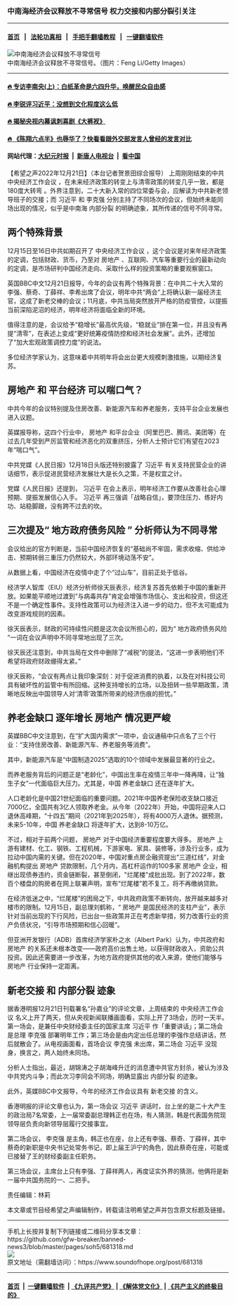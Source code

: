 ### 中南海经济会议释放不寻常信号 权力交接和内部分裂引关注
------------------------

#### [首页](https://github.com/gfw-breaker/banned-news3/blob/master/README.md) &nbsp;&nbsp;|&nbsp;&nbsp; [法轮功真相](https://github.com/begood0513/basic/blob/master/README.md)  &nbsp;&nbsp;|&nbsp;&nbsp; [手把手翻墙教程](https://github.com/gfw-breaker/guides/wiki)  &nbsp;&nbsp;|&nbsp;&nbsp; [一键翻墙软件](https://github.com/gfw-breaker/nogfw/blob/master/README.md)  



<div><img alt="中南海经济会议释放不寻常信号" src="https://img.soundofhope.org/2022-12/gettyimages-465018720-1671657336066.jpg"/>
<br/><figcaption class="caption">
 中南海经济会议释放不寻常信号。（图片：Feng Li/Getty Images）
</figcaption></div><hr/>

#### [ 🔥  专访李南央(上)：白纸革命是六四升华，唤醒民众自由感](http://45.63.98.24:10000/videos/res1/news/../../res3/rebel/index.html?202212220740)

#### [ 🔥  李锐评习近平：没想到文化程度这么低](http://45.63.98.24:10000/videos/res1/news/../../res/Communist/index.html?202212220740)

#### [ 🔥  揭秘央视内幕讽刺喜剧《大裤衩》](http://45.63.98.24:10000/videos/res1/news/../../res/big-shorts/index.html?202212220740)

#### [ 🔥  《陈翔六点半》也辱华了？快看看跟外交部发言人曾经的发言对比](http://45.63.98.24:10000/videos/res1/news/cx.html?202212220740)

#### 网站代理：[大纪元时报](http://45.63.98.24:85/gb/?202212220740) &nbsp;|&nbsp; [新唐人电视台](http://45.63.98.24:8808/gb/?202212220740) &nbsp;|&nbsp; [看中国](http://45.63.98.24:8300/?202212220740)

<div><div class="Content__Wrapper sc-1bvya0-0 elmmKw article_body" itemprop="articleBody">
 <div id="post_place_1">
 </div>
 <p class="meta-top">
  <span class="meta">
   【希望之声2022年12月21日】（本台记者贺景田综合报导）
  </span>
  上周刚刚结束的中共
  <ok href="/term/11995">
   中央经济工作会议
  </ok>
  ，在未来经济政策的转变上与清零政策的转变几乎一致，都是
  <ok href="/term/730993">
   180度大转弯
  </ok>
  。外界注意到，二十大新入常的四位常委与会，应解读为中共新老领导班子的交接；而
  <ok href="/term/1063">
   习近平
  </ok>
  和
  <ok href="/term/1429">
   李克强
  </ok>
  分别主持了不同场次的会议，但始终未能同场出现的情况，似乎是中南海
  <ok href="/term/820257">
   内部分裂
  </ok>
  的明确迹象，其所传递的信号不同寻常。
 </p>
 <h2>
  <strong>
   两个特殊背景
  </strong>
 </h2>
 <p>
  12月15日至16日中共如期召开了
  <ok href="/term/11995">
   中央经济工作会议
  </ok>
  ，这个会议是对来年经济政策的定调，包括财政、货币，乃至对
  <ok href="/term/1644">
   房地产
  </ok>
  、互联网、汽车等重要行业的最新动向的定调，是市场研判中国经济走向、采取什么样的投资策略的重要观察窗口。
 </p>
 <p>
  英国BBC中文12月21日报导，今年的会议有两个特殊背景：在中共二十大入常的李强、蔡奇、丁薛祥、李希出席了会议，明年中共“两会”上将确认新一届经济主官，这成了新老交棒的会议；11月底，中共当局突然放开严格的防疫管控，以提振当前深陷泥沼的经济，明年经济将面临全新的环境。
 </p>
 <p>
  值得注意的是，会议给予“稳增长”最高优先级，“稳就业”排在第一位，并且没有再提“清零”，在表述上变成“更好统筹疫情防控和经济社会发展”。此外，还增加了“加大宏观政策调控力度”的说法。
 </p>
 <p>
  多位经济学家认为，这意味着中共明年将会出台更大规模刺激措施，以期经济复苏。
 </p>
 <h2>
  <strong>
   <ok href="/term/1644">
    房地产
   </ok>
   和
   <ok href="/term/417034">
    平台经济
   </ok>
   可以喘口气？
  </strong>
 </h2>
 <p>
  中共今年的会议特别提及住房改善、新能源汽车和养老服务，支持平台企业发展也进入议题。
 </p>
 <p>
  英媒报导称，这四个行业中，
  <ok href="/term/1644">
   房地产
  </ok>
  和平台企业（阿里巴巴、腾讯、美团等）在过去几年受到严厉监管和经济恶化的双重挤压，分析人士预计它们有望在2023年“喘口气”。
 </p>
 <p>
  中共党媒《人民日报》12月18日头版还特别披露了
  <ok href="/term/1063">
   习近平
  </ok>
  有关支持民营企业的讲话细节，表示促进民营经济发展壮大是长久之策，不是权宜之计。
 </p>
 <p>
  党媒《人民日报》还提到，
  <ok href="/term/1063">
   习近平
  </ok>
  在会上表示，明年经济工作要从改善社会心理预期、提振发展信心入手。
  <ok href="/term/1063">
   习近平
  </ok>
  再三强调「战略自信」，要顶住压力、练好内功、站稳脚跟，没有跨不过去的坎。
 </p>
 <h2>
  <strong>
   三次提及“
   <ok href="/term/820260">
    地方政府债务风险
   </ok>
   ” 分析师认为不同寻常
  </strong>
 </h2>
 <p>
  会议给出的官方判断是，当前中国经济恢复的“基础尚不牢固，需求收缩、供给冲击、预期转弱三重压力仍然较大，外部环境动荡不安”。
 </p>
 <p>
  从数据上看，中国经济在疫情中走了个“过山车”，目前正处于低谷。
 </p>
 <p>
  经济学人智库（EIU）经济分析师徐天辰表示，经济复苏首先依赖于中国的重新开放。如果能平顺地过渡到“与病毒共存”肯定会增强市场信心、支出和投资，但这还不是一个确定性事件。支持性政策可以为经济注入进一步的动力，但不太可能成为改变游戏规则的因素。
 </p>
 <p>
  徐天辰表示，财政的可持续性问题是这次会议所担心的，因为“
  <ok href="/term/820260">
   地方政府债务风险
  </ok>
  ”一词在会议声明中不同寻常地出现了三次。
 </p>
 <p>
  徐天辰还注意到，中共当局在文件中删除了“减税”的提法，“这进一步表明他们不希望将政府财政绷得太紧。”
 </p>
 <p>
  徐天辰称，“会议有两点让我印象深刻：对于促进消费的执着，以及在对科技公司具有破坏性的监管中有所回缩。这种支持增长的立场，以及扭转一些早期政策，清晰地反映出中国领导人对‘清零’政策所带来的经济伤痕的担忧。”
 </p>
 <h2>
  <strong>
   <ok href="/term/50824">
    养老金缺口
   </ok>
   逐年增长
   <ok href="/term/1644">
    房地产
   </ok>
   情况更严峻
  </strong>
 </h2>
 <p>
  英媒BBC中文注意到，在“扩大国内需求”一项中，会议通稿中只点名了三个行业：“支持住房改善、新能源汽车、养老服务等消费”。
 </p>
 <p>
  其中，新能源汽车是“中国制造2025”选取的10个领域中发展最显著的行业之。
 </p>
 <p>
  而养老服务背后的问题正是“老龄化”，中国出生率在疫情三年中一降再降，让“独生子女”一代面临巨大压力。尤其是，中国
  <ok href="/term/50824">
   养老金缺口
  </ok>
  还在逐年扩大。
 </p>
 <p>
  人口老龄化是中国21世纪面临的重要问题。2021年中国养老保险收支缺口接近7000亿，全国共有3亿人领取养老金。从今年（2022年）开始，中国将迎来人口退休高峰期，“十四五”期间（2021年到2025年），将有4000万人退休。据预测，未来5-10年，中国
  <ok href="/term/50824">
   养老金缺口
  </ok>
  将逐年扩大，达到8-10万亿。
 </p>
 <p>
  不过，相对于前两个问题，
  <ok href="/term/1644">
   房地产
  </ok>
  对于中国经济重要程度要大得多。
  <ok href="/term/1644">
   房地产
  </ok>
  上游有建材、化工、钢铁、工程机械，下游家电、家具、装修等，涉及行业多，成为拉动中国内需的关键。但在2020年，中国对重点房企融资提出“三道红线”，对金融机构提出
  <ok href="/term/1644">
   房地产
  </ok>
  贷款限制，几个月内，高杠杆运作的100多家
  <ok href="/term/1644">
   房地产
  </ok>
  企业，相继出现债券违约，资金链断裂，甚至倒闭，"烂尾楼"成批出现。到了2022年，数百个楼盘的购房者在网上联署声明，宣布“烂尾楼”若不复工，将不再缴纳贷款。
 </p>
 <p>
  在经济低迷之中，“烂尾楼”的困局之下，中共政府政策不断转向，放开越来越多对楼市的限制。12月15日，副总理刘鹤称，“
  <ok href="/term/1644">
   房地产
  </ok>
  是国民经济的支柱产业”，表示针对当前出现的下行风险，已出台一些政策并正在考虑新举措，努力改善行业的资产负债状况，“引导市场预期和信心回暖”。
 </p>
 <p>
  但亚洲开发银行（ADB）首席经济学家朴之水（Albert Park）认为，中共政府和
  <ok href="/term/1644">
   房地产
  </ok>
  的关系还未根本改变——政府高价出售土地，以获得财政收入，资助公共投资。因此还需要进一步改革，为地方政府提供其他的收入来源，使他们能够与
  <ok href="/term/1644">
   房地产
  </ok>
  行业保持一定距离。
 </p>
 <h2>
  <strong>
   <ok href="/term/820254">
    新老交接
   </ok>
   和
   <ok href="/term/820257">
    内部分裂
   </ok>
   迹象
  </strong>
 </h2>
 <p>
  据香港明报12月21日刊载署名“孙嘉业”的评论文章，上周结束的
  <ok href="/term/11995">
   中央经济工作会议
  </ok>
  名义上开了两天，但从央视新闻联播画面看，实际上开了3场会，历时一天半。第一场会，是兼任中央财经委主任的国家主席
  <ok href="/term/1063">
   习近平
  </ok>
  作「重要讲话」；第二场会是总理
  <ok href="/term/1429">
   李克强
  </ok>
  部署明年工作；第三场会是由内定出任总理的李强作总结讲话，然后就散会了。从电视画面看，首场会议
  <ok href="/term/1429">
   李克强
  </ok>
  未出席，第二场会
  <ok href="/term/1063">
   习近平
  </ok>
  没现身，换言之，两人始终未同场。
 </p>
 <p>
  分析人士指出，最近，胡锦涛之子胡海峰升迁的消息遭中共官方封杀，被认为涉及中共党内斗争；而此次习李同会不同场，明确显露出
  <ok href="/term/820257">
   内部分裂
  </ok>
  的迹象。
 </p>
 <p>
  此外，英媒BBC中文报导，今年的经济工作会议具有
  <ok href="/term/820254">
   新老交接
  </ok>
  的含义。
 </p>
 <p>
  香港明报的评论文章也认为，第一场会议
  <ok href="/term/1063">
   习近平
  </ok>
  讲话时，台上坐的是二十大产生的政治局7名常委，上一届常委副总理韩正也在场，有人猜测，韩是代表国务院现领导层负责向新领导层履行交接事宜。
 </p>
 <p>
  第二场会议，
  <ok href="/term/1429">
   李克强
  </ok>
  是主角，韩正也在座，台上还有李强、蔡奇、丁薛祥，其中蔡奇的新职是中央书记处常务书记，即上届王沪宁的角色，因此蔡奇在座，可能或已接替了王的财经委副主任职务。
 </p>
 <p>
  第三场会议，主席台上只有李强、丁薛祥两人，再度证实外界的猜测，他俩将是新一届中共国务院的一、二把手。
 </p>
 <p class="meta-btm">
  责任编辑：林莉
 </p>
 <p class="meta-btm">
  本文章或节目经希望之声编辑制作，转载请注明希望之声并包含原文标题及链接。
 </p>
</div>
</div>
<hr/>
手机上长按并复制下列链接或二维码分享本文章：<br/>
https://github.com/gfw-breaker/banned-news3/blob/master/pages/soh5/681318.md <br/>
<a href='https://github.com/gfw-breaker/banned-news3/blob/master/pages/soh5/681318.md'><img src='https://github.com/gfw-breaker/banned-news3/blob/master/pages/soh5/681318.md.png'/></a> <br/>
原文地址（需翻墙访问）：https://www.soundofhope.org/post/681318


------------------------
#### [首页](https://github.com/gfw-breaker/banned-news3/blob/master/README.md) &nbsp;|&nbsp; [一键翻墙软件](https://github.com/gfw-breaker/nogfw/blob/master/README.md) &nbsp;| [《九评共产党》](https://github.com/gfw-breaker/9ping.md/blob/master/README.md#九评之一评共产党是什么) | [《解体党文化》](https://github.com/gfw-breaker/jtdwh.md/blob/master/README.md) | [《共产主义的终极目的》](https://github.com/gfw-breaker/gczydzjmd.md/blob/master/README.md)


<img src='http://gfw-breaker.win/banned-news3/pages/soh5/681318.md' width='0px' height='0px'/>